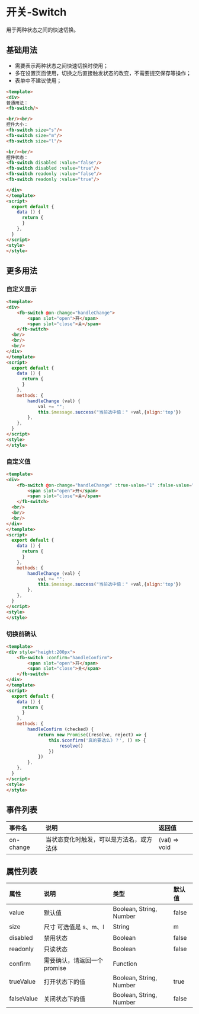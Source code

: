 [comment]: <> (fb-docs: docsify/fb-ui/03/switch/README.md)

# 开关-Switch
用于两种状态之间的快速切换。

## 基础用法

- 需要表示两种状态之间快速切换时使用；
- 多在设置页面使用，切换之后直接触发状态的改变，不需要提交保存等操作；
- 表单中不建议使用；


```html run {title:'示例演示'}
<template>
<div>
普通用法：
<fb-switch/>

<br/><br/>
控件大小：
<fb-switch size="s"/>
<fb-switch size="m"/>
<fb-switch size="l"/>

<br/><br/>
控件状态：
<fb-switch disabled :value="false"/>
<fb-switch disabled :value="true"/>
<fb-switch readonly :value="false"/>
<fb-switch readonly :value="true"/>

</div>
</template>
<script>
  export default {
    data () {
      return {
      }
    },
  }
</script>
<style>
</style>
```

## 更多用法

### 自定义显示

```html run {title:'试一试'}
<template>
<div>
	<fb-switch @on-change="handleChange">
		<span slot="open">开</span>
		<span slot="close">关</span>
	</fb-switch>
  <br/>
  <br/>
  <br/>
</div>
</template>
<script>
  export default {
    data () {
      return {
      }
    },
	methods: {
		handleChange (val) {
			val += "";
			this.$message.success("当前选中值：" +val,{align:'top'})
		},
	},
  }
</script>
<style>
</style>
```

### 自定义值

```html run {title:'试一试'}
<template>
<div>
	<fb-switch @on-change="handleChange" :true-value="1" :false-value="0">
		<span slot="open">开</span>
		<span slot="close">关</span>
	</fb-switch>
  <br/>
  <br/>
  <br/>
</div>
</template>
<script>
  export default {
    data () {
      return {
      }
    },
	methods: {
		handleChange (val) {
			val += "";
			this.$message.success("当前选中值：" +val,{align:'top'})
		},
	},
  }
</script>
<style>
</style>
```

### 切换前确认

```html run {title:'试一试'}
<template>
<div style="height:200px">
	<fb-switch :confirm="handleConfirm">
		<span slot="open">开</span>
		<span slot="close">关</span>
	</fb-switch>
</div>
</template>
<script>
  export default {
    data () {
      return {
      }
    },
	methods: {
		handleConfirm (checked) {
			return new Promise((resolve, reject) => {
				this.$confirm('真的要选么》？', () => {
					resolve()
				})
			})
		},
	},
  }
</script>
<style>
</style>
```




## 事件列表

| 事件名 | 说明 | 返回值 |
|:-------|:----|:-------|
| on-change | 当状态变化时触发，可以是方法名，或方法体 | (val) => void

## 属性列表

| 属性 | 说明 | 类型 | 默认值 |
|:-----|:----|:-----|:-------|
| value | 默认值 | Boolean, String, Number | false
| size | 尺寸 可选值是 s、m、l | String | m
| disabled | 禁用状态 | Boolean | false
| readonly | 只读状态 | Boolean | false
| confirm | 需要确认，请返回一个promise | Function |
| trueValue | 打开状态下的值 | Boolean, String, Number |true
| falseValue | 关闭状态下的值 | Boolean, String, Number |false
